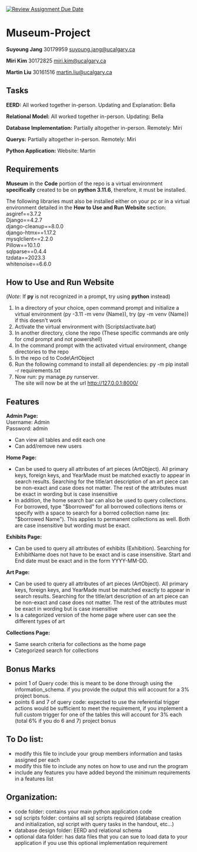 [![Review Assignment Due Date](https://classroom.github.com/assets/deadline-readme-button-24ddc0f5d75046c5622901739e7c5dd533143b0c8e959d652212380cedb1ea36.svg)](https://classroom.github.com/a/oWm-EAsM)
# Museum-Project
**Suyoung Jang**  30179959  suyoung.jang@ucalgary.ca

**Miri Kim**      30172825  miri.kim@ucalgary.ca 

**Martin Liu**    30161516  martin.liu@ucalgary.ca

## Tasks
**EERD:** All worked together in-person. Updating and Explanation: Bella

**Relational Model:** All worked together in-person. Updating: Bella

**Database Implementation:** Partially altogether in-person. Remotely: Miri

**Querys:** Partially altogether in-person. Remotely: Miri

**Python Application:** Website: Martin

## Requirements
**Museum** in the **Code** portion of the repo is a virtual environment **specifically** created to be on **python 3.11.6**, therefore, it must be installed.

The following libraries must also be installed either on your pc or in a virtual environment detailed in the **How to Use and Run Website** section:\
asgiref==3.7.2\
Django==4.2.7\
django-cleanup==8.0.0\
django-htmx==1.17.2\
mysqlclient==2.2.0\
Pillow==10.1.0\
sqlparse==0.4.4\
tzdata==2023.3\
whitenoise==6.6.0

##  How to Use and Run Website 
(*Note:* If **py** is not recognized in a prompt, try using **python** instead)
1) In a directory of your choice, open command prompt and initialize a virtual environment (py -3.11 -m venv {Name}), try (py -m venv {Name}) if this doesn't work
2) Activate the virtual environment with (Scripts\activate.bat)
3) In another directory, clone the repo (These specific commands are only for cmd prompt and not powershell)
4) In the command prompt with the activated virtual environment, change directories to the repo
5) In the repo cd to Code\ArtObject
6) Run the following command to install all dependencies: py -m pip install -r requirements.txt  
7) Now run: py manage.py runserver.\
   The site will now be at the url http://127.0.0.1:8000/ 

## Features
**Admin Page:**\
  Username: Admin\
  Password: admin

  - Can view all tables and edit each one
  - Can add/remove new users

**Home Page:**
  - Can be used to query all attributes of art pieces (ArtObject). All primary keys, foreign keys, and YearMade must be matched exactly to appear in search results. Searching for the title/art description of an art piece can be non-exact and case does not matter. The rest of the attributes must be exact in wording but is case insensitive
  - In addition, the home search bar can also be used to query collections. For borrowed, type "$borrowed" for all borrowed collections items or specify with a space to search for a borred collection name (ex: "$borrowed Name"). This applies to permanent collections as well. Both are case insensitive but wording must be exact.

**Exhibits Page:**
  - Can be used to query all attributes of exhibits (Exhibition). Searching for ExhibitName does not have to be exact and is case insensitive. Start and End date must be exact and in the form YYYY-MM-DD.

**Art Page:**
  - Can be used to query all attributes of art pieces (ArtObject). All primary keys, foreign keys, and YearMade must be matched exactly to appear in search results. Searching for the title/art description of an art piece can be non-exact and case does not matter. The rest of the attributes must be exact in wording but is case insensitive
  - Is a categorized version of the home page where user can see the different types of art

**Collections Page:**
  - Same search criteria for collections as the home page
  - Categorized search for collections

## Bonus Marks
- point 1 of Query code: this is meant to be done through using the information_schema. if you provide the output this will account for a 3% project bonus.
- points 6 and 7 of query code: expected to use the referential trigger actions would be sufficient to meet the requirement, if you implement a full custom trigger for one of the tables this will account for 3% each (total 6% if you do 6 and 7) project bonus

## To Do list:
- modify this file to include your group members information and tasks assigned per each
- modify this file to include any notes on how to use and run the program
- include any features you have added beyond the minimum requirements in a features list

## Organization:
- code folder: contains your main python application code
- sql scripts folder: contains all sql scripts required (database creation and initialization, sql script with query tasks in the handout, etc...)
- database design folder: EERD and relational schema
- optional data folder: has data files that you can sue to load data to your application if you use this optional implementation requirement
